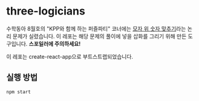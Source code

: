# three-logicians

수학동아 8월호의 "KPP와 함께 하는 퍼즐파티" 코너에는 [모자 위 숫자 맞추기](http://mathdonga.blog.me/221322249592)라는 논리 문제가 실렸습니다. 이 레포는 해당 문제의 풀이에 넣을 삽화를 그리기 위해 만든 도구입니다. **스포일러에 주의하세요!**

이 레포는 create-react-app으로 부트스트랩되었습니다.

## 실행 방법

`npm start`
